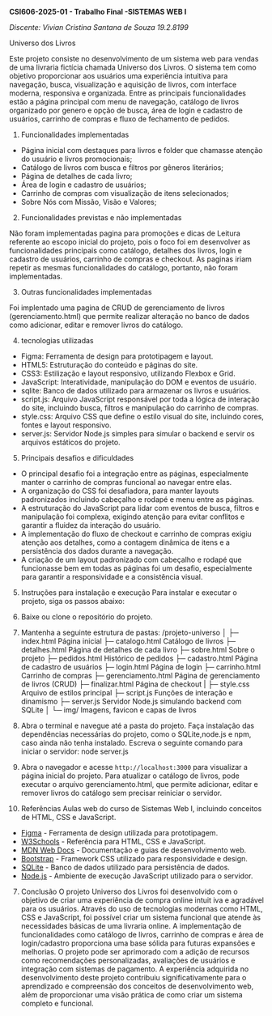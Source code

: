 **CSI606-2025-01 - Trabalho Final -SISTEMAS WEB I**

 *Discente: Vivian Cristina Santana de Souza  19.2.8199*


Universo dos Livros

Este projeto consiste no desenvolvimento de um sistema web para vendas de uma livraria fictícia chamada Universo dos Livros. 
O sistema tem como objetivo proporcionar aos usuários uma experiência intuitiva para navegação, busca, visualização e aquisição de livros, com interface moderna, responsiva e organizada.
Entre as principais funcionalidades estão a página principal com menu de navegação, catálogo de livros organizado por genero e opção de busca, área de login e cadastro de usuários, carrinho de compras e fluxo de fechamento de pedidos.


1. Funcionalidades implementadas

- Página inicial com destaques para livros e folder que chamasse atenção do usuário e livros promocionais;
- Catálogo de livros com busca e filtros por gêneros literários;  
- Página de detalhes de cada livro;
- Área de login e cadastro de usuários; 
- Carrinho de compras com visualização de itens selecionados;
- Sobre Nós com Missão, Visão e Valores;
  
2. Funcionalidades previstas e não implementadas

Não foram implementadas pagina para promoções e dicas de Leitura referente ao escopo inicial do projeto, 
pois o foco foi em desenvolver as funcionalidades principais como catálogo, detalhes dos livros, 
login e cadastro de usuários, carrinho de compras e checkout. As paginas iriam repetir as mesmas funcionalidades 
do catálogo, portanto, não foram implementadas.

3. Outras funcionalidades implementadas

Foi implentado uma pagina de CRUD de gerenciamento de livros (gerenciamento.html) que permite realizar 
alteração no banco de dados como  adicionar, editar e remover livros do catálogo.

4. tecnologias utilizadas
- Figma: Ferramenta de design para prototipagem e layout.
- HTML5: Estruturação do conteúdo e páginas do site.
- CSS3: Estilização e layout responsivo, utilizando Flexbox e Grid. 
- JavaScript: Interatividade, manipulação do DOM e eventos de usuário.
- sqlite: Banco de dados utilizado para armazenar os livros e usuários.
- script.js: Arquivo JavaScript responsável por toda a lógica de interação do site, incluindo busca, filtros e manipulação do carrinho de compras.
- style.css: Arquivo CSS que define o estilo visual do site, incluindo cores, fontes e layout responsivo.
- server.js: Servidor Node.js simples para simular o backend e servir os arquivos estáticos do projeto.

5. Principais desafios e dificuldades

- O principal desafio foi a integração entre as páginas, especialmente manter o carrinho de compras funcional ao navegar entre elas.
- A organização do CSS foi desafiadora, para manter layouts padronizados incluindo cabeçalho e rodapé e menu entre as páginas.
- A estruturação do JavaScript para lidar com eventos de busca, filtros e manipulação foi complexa, exigindo atenção para evitar conflitos e garantir a fluidez da interação do usuário.   
- A implementação do fluxo de checkout e carrinho de compras exigiu atenção aos detalhes, como a contagem dinâmica de itens e a persistência dos dados durante a navegação.
- A criação de um layout padronizado com cabeçalho e rodapé que funcionasse bem em todas as páginas foi um desafio, especialmente para garantir a responsividade e a consistência visual.

5. Instruções para instalação e execução
Para instalar e executar o projeto, siga os passos abaixo:  
1. Baixe ou clone o repositório do projeto.
2. Mantenha a seguinte estrutura de pastas:
 /projeto-universo
│
├─ index.html           Página inicial
├─ catalogo.html        Catálogo de livros
├─ detalhes.html        Página de detalhes de cada livro
├─ sobre.html           Sobre o projeto
├─ pedidos.html         Histórico de pedidos
├─ cadastro.html        Página de cadastro de usuários
├─ login.html           Página de login
├─ carrinho.html        Carrinho de compras
├─ gerenciamento.html   Página de gerenciamento de livros (CRUD)
├─ finalizar.html       Página de checkout
|
├─ style.css            Arquivo de estilos principal
├─ script.js            Funções de interação e dinamismo
├─ server.js            Servidor Node.js simulando backend com SQLite
│
└─ img/                 Imagens, favicon e capas de livros

  
3. Abra o terminal e navegue até a pasta do projeto. Faça instalação das dependências necessárias do projeto,
como o SQLite,node.js e npm, caso ainda não tenha instalado.
Escreva o seguinte comando para iniciar o servidor:
node server.js

4. Abra o navegador e acesse `http://localhost:3000` para visualizar a página inicial do projeto.
Para atualizar o catálogo de livros, pode executar o arquivo gerenciamento.html, que permite adicionar, 
editar e remover livros do catálogo sem precisar reiniciar o servidor.


6. Referências
Aulas web do curso de Sistemas Web I, incluindo conceitos de HTML, CSS e JavaScript.
- [Figma](https://www.figma.com/) - Ferramenta de design utilizada para prototipagem.
- [W3Schools](https://www.w3schools.com/) - Referência para HTML, CSS e JavaScript.
- [MDN Web Docs](https://developer.mozilla.org/) - Documentação e guias de desenvolvimento web.
- [Bootstrap](https://getbootstrap.com/) - Framework CSS utilizado para responsividade e design.
- [SQLite](https://www.sqlite.org/index.html) - Banco de dados utilizado para persistência de dados.
- [Node.js](https://nodejs.org/) - Ambiente de execução JavaScript utilizado para o servidor.

7. Conclusão
O projeto Universo dos Livros foi desenvolvido com o objetivo de criar uma experiência de compra online intuit
iva e agradável para os usuários.
Através do uso de tecnologias modernas como HTML, CSS e JavaScript, foi possível criar um sistema funcional que
atende às necessidades básicas de uma livraria online.
A implementação de funcionalidades como catálogo de livros, carrinho de compras e área de login/cadastro proporciona 
uma base sólida para futuras expansões e melhorias.
O projeto pode ser aprimorado com a adição de recursos como recomendações personalizadas, avaliações
de usuários e integração com sistemas de pagamento.
A experiência adquirida no desenvolvimento deste projeto contribuiu significativamente para o aprendizado e compreensão dos conceitos de
desenvolvimento web, além de proporcionar uma visão prática de como criar um sistema completo e funcional.
